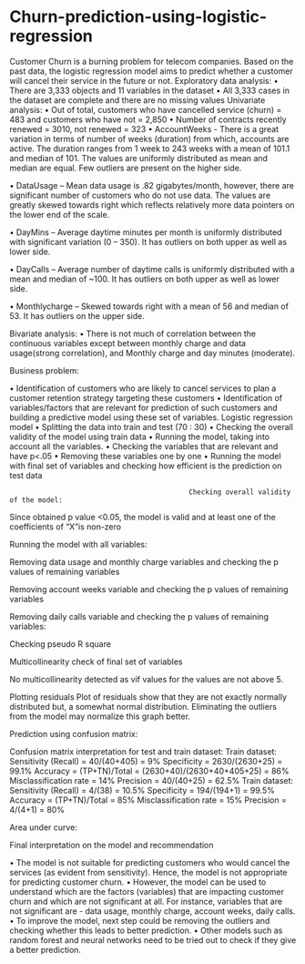 # Churn-prediction-using-logistic-regression
Customer Churn is a burning problem for telecom companies. Based on the past data, the logistic regression model aims to predict whether a customer will cancel their service in the future or not.
Exploratory data analysis:
•	There are 3,333 objects and 11 variables in the dataset
•	All 3,333 cases in the dataset are complete and there are no missing values
Univariate analysis:
•	Out of total, customers who have cancelled service (churn) = 483 and customers who have not = 2,850
•	Number of contracts recently renewed = 3010, not renewed = 323
•	AccountWeeks - There is a great variation in terms of number of weeks (duration) from which, accounts are active. The duration ranges from 1 week to 243 weeks with a mean of 101.1 and median of 101. The values are uniformly distributed as mean and median are equal. Few outliers are present on the higher side. 
 
 
•	DataUsage – Mean data usage is .82 gigabytes/month, however, there are significant number of customers who do not use data. The values are greatly skewed towards right which reflects relatively more data pointers on the lower end of the scale.
 
 

•	DayMins – Average daytime minutes per month is uniformly distributed with significant variation (0 – 350). It has outliers on both upper as well as lower side. 
 






•	DayCalls – Average number of daytime calls is uniformly distributed with a mean and median of ~100. It has outliers on both upper as well as lower side. 
 

•	Monthlycharge – Skewed towards right with a mean of 56 and median of 53. It has outliers on the upper side. 
 
Bivariate analysis:
•	There is not much of correlation between the continuous variables except between monthly charge and data usage(strong correlation), and Monthly charge and day minutes (moderate). 
 
 
   Business problem: 
   
•	Identification of customers who are likely to cancel services to plan a customer retention strategy targeting these customers
•	Identification of variables/factors that are relevant for prediction of such customers and building a predictive model using these set of variables. 
   Logistic regression model
•	Splitting the data into train and test (70 : 30)
•	Checking the overall validity of the model using train data
•	Running the model, taking into account all the variables. 
•	Checking the variables that are relevant and have p<.05
•	Removing these variables one by one 
•	Running the model with final set of variables and checking how efficient is the prediction on test data



                                                Checking overall validity of the model:

 

Since obtained p value <0.05, the model is valid and at least one of the coefficients of “X”is non-zero

Running the model with all variables:
 

Removing data usage and monthly charge variables and checking the p values of remaining variables
 

Removing account weeks variable and checking the p values of remaining variables
 
Removing daily calls variable and checking the p values of remaining variables:
 
Checking pseudo R square
 

Multicollinearity check of final set of variables
 

No multicollinearity detected as vif values for the values are not above 5. 



Plotting residuals
Plot of residuals show that they are not exactly normally distributed but, a somewhat normal distribution.  Eliminating the outliers from the model may normalize this graph better. 
 

Prediction using confusion matrix:
 
Confusion matrix interpretation for test and train dataset: 
Train dataset:
Sensitivity (Recall) = 40/(40+405) = 9%
Specificity = 2630/(2630+25) = 99.1%
Accuracy = (TP+TN)/Total = (2630+40)/(2630+40+405+25) = 86%
Misclassification rate = 14%
Precision = 40/(40+25) = 62.5%
Train dataset:
Sensitivity (Recall) = 4/(38) = 10.5%
Specificity = 194/(194+1) = 99.5%
Accuracy = (TP+TN)/Total = 85%
Misclassification rate = 15%
Precision = 4/(4+1) = 80%

Area under curve:
 
Final interpretation on the model and recommendation

•	The model is not suitable for predicting customers who would cancel the services (as evident from sensitivity).  Hence, the model is not appropriate for predicting customer churn.
•	However, the model can be used to understand which are the factors (variables) that are impacting customer churn and which are not significant at all. For instance, variables that are not significant are - data usage, monthly charge, account weeks, daily calls.
•	To improve the model, next step could be removing the outliers and checking whether this leads to better prediction. 
•	Other models such as random forest and neural networks need to be tried out to check if they give a better prediction.
